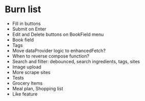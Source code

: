 # Burn list
* Fill in buttons
* Submit on Enter
* Edit and Delete buttons on BookField menu
* Book field
* Tags
* Move dataProvider logic to enhancedFetch?
* When to reverse compose function?
* Search and filter: debounced, search ingredients, tags, sites
* Image upload
* More scrape sites
* Tests
* Grocery Items
* Meal plan, Shopping list
* Like feature
